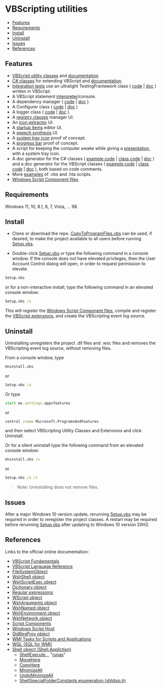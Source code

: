 # VBScripting utilities

- [Features](#features)  
- [Requirements](#requirements)  
- [Install](#install)  
- [Uninstall](#uninstall)  
- [Issues](#issues)  
- [References](#references)  

## Features

- [VBScript utility classes] and [documentation](./docs/VBScriptClasses.md).  
- [C# classes] for extending VBScript and [documentation](./docs/CSharpClasses.md).  
- [Integration tests](./spec/ReadMe.md) use an ultralight TestingFramework class ( [code](./class/TestingFramework.vbs) | [doc](https://github.com/koswald/VBScript/blob/master/docs/VBScriptClasses.md#user-content-testingframework) ) written in VBScript.
- A VBScript statement [interpreter]/console.  
- A dependency manager ( [code](./class/Includer.vbs) | [doc](https://github.com/koswald/VBScript/blob/master/docs/VBScriptClasses.md#user-content-includer) ).  
- A Configurer class ( [code](./class/Configurer.vbs) | [doc](https://github.com/koswald/VBScript/blob/master/docs/VBScriptClasses.md#user-content-configurer) )
- A logger class ( [code](./class/VBSLogger.vbs) | [doc](https://github.com/koswald/VBScript/blob/master/docs/VBScriptClasses.md#user-content-vbslogger) ).
- A [registry classes] manager UI.  
- An [icon extractor] UI.  
- A [startup items] editor UI.  
- A [speech synthesis] UI.  
- A [system tray icon] proof of concept.
- A [progress bar] proof of concept.
- A script for keeping the computer awake while
  giving a [presentation], with a system tray icon.  
- A doc generator for the C# classes ( [example code](./examples/Generate-the-CSharp-docs.vbs) | [class code](./class/DocGeneratorCS.vbs) | [doc](https://github.com/koswald/VBScript/blob/master/docs/VBScriptClasses.md#user-content-docgeneratorcs) ) and a doc generator for the VBScript classes ( [example code](./examples/Generate-the-VBScript-docs.vbs) | [class code](./class/DocGenerator.vbs) | [doc](https://github.com/koswald/VBScript/blob/master/docs/VBScriptClasses.md#user-content-docgenerator) ), both based on code comments.  
- More [examples] of .vbs and .hta scripts.
- [Windows Script Component files].

## Requirements

Windows 11, 10, 8.1, 8, 7, Vista, ... 98.

## Install

- Clone or download the repo. [CopyToProgramFiles.vbs](./CopyToProgramFiles.vbs) can be used, if desired, to make the project available to all users before running [Setup.vbs].

- Double-click [Setup.vbs] or type the following command in a console window. If the console does not have elevated privileges, then the User Account Control dialog will open, in order to request permission to elevate.  

``` cmd
Setup.vbs
```

or for a non-interactive install, type the following command in an elevated console window:  

``` cmd
Setup.vbs /s
```

This will register the [Windows Script Component files], compile and register the [VBScript extensions], and create the VBScripting event log source.  

## Uninstall

Uninstalling unregisters the project .dll files and .wsc files and removes the VBScripting event log source, without removing files.  

From a console window, type

``` cmd
Uninstall.vbs
```

or

``` cmd
Setup.vbs /u
```

Or type

``` cmd
start ms-settings:appsfeatures
```

or

``` cmd
control /name Microsoft.ProgramsAndFeatures
```

and then select VBScripting Utility Classes and Extensions and click Uninstall.  

Or for a silent uninstall  type the following command from an elevated console window:

``` cmd
Uninstall.vbs /s
```

or

``` cmd
Setup.vbs /u /s
```

> Note: Uninstalling does not remove files.

## Issues

After a major Windows 10 version update, rerunning [Setup.vbs] may be required in order to reregister the project classes. A restart may be required before rerunning [Setup.vbs] after updating to Windows 10 version 20H2.  

## References  

Links to the official online documentation:

- [VBScript Fundamentals](https://learn.microsoft.com/en-us/previous-versions/windows/internet-explorer/ie-developer/scripting-articles/0ad0dkea(v=vs.84))  
- [VBScript Language Reference](https://learn.microsoft.com/en-us/previous-versions/windows/internet-explorer/ie-developer/scripting-articles/d1wf56tt(v=vs.84))  
- [FileSystemObject](https://learn.microsoft.com/en-us/previous-versions/windows/internet-explorer/ie-developer/scripting-articles/6kxy1a51(v=vs.84))  
- [WshShell object](https://learn.microsoft.com/en-us/previous-versions/windows/internet-explorer/ie-developer/scripting-articles/aew9yb99(v=vs.84))  
- [WshScriptExec object](https://learn.microsoft.com/en-us/previous-versions/windows/internet-explorer/ie-developer/scripting-articles/2f38xsxe(v=vs.84))  
- [Dictionary object](https://learn.microsoft.com/en-us/previous-versions/windows/internet-explorer/ie-developer/scripting-articles/x4k5wbx4(v=vs.84))  
- [Regular expressions](https://learn.microsoft.com/en-us/previous-versions/windows/internet-explorer/ie-developer/scripting-articles/6wzad2b2(v=vs.84))  
- [WScript object](https://learn.microsoft.com/en-us/previous-versions/windows/internet-explorer/ie-developer/scripting-articles/at5ydy31(v=vs.84))  
- [WshArguments object](https://learn.microsoft.com/en-us/previous-versions/windows/internet-explorer/ie-developer/scripting-articles/ss1ysb2a(v=vs.84))  
- [WshNamed object](https://learn.microsoft.com/en-us/previous-versions/windows/internet-explorer/ie-developer/scripting-articles/d6y04sbb(v=vs.84))  
- [WshEnvironment object](https://learn.microsoft.com/en-us/previous-versions/windows/internet-explorer/ie-developer/scripting-articles/6s7w15a0(v=vs.84))  
- [WshNetwork object](https://learn.microsoft.com/en-us/previous-versions/windows/internet-explorer/ie-developer/scripting-articles/s6wt333f(v=vs.84))  
- [Script Components](https://learn.microsoft.com/en-us/previous-versions/windows/internet-explorer/ie-developer/scripting-articles/asxw6z3c(v=vs.84))  
- [Windows Script Host](https://learn.microsoft.com/en-us/previous-versions/windows/internet-explorer/ie-developer/scripting-articles/9bbdkx3k(v=vs.84))  
- [StdRegProv object](https://learn.microsoft.com/en-us/previous-versions/windows/desktop/regprov/stdregprov)  
- [WMI Tasks for Scripts and Applications](https://learn.microsoft.com/en-us/windows/win32/wmisdk/wmi-tasks-for-scripts-and-applications)  
- [WQL (SQL for WMI)](https://learn.microsoft.com/en-us/windows/win32/wmisdk/wql-sql-for-wmi)  
- [Shell object (Shell.Appliction)](https://learn.microsoft.com/en-us/windows/win32/shell/shell)  
  - [ShellExecute](https://learn.microsoft.com/en-us/windows/win32/shell/shell-shellexecute),,, "[runas](https://learn.microsoft.com/en-us/windows/win32/shell/launch#object-verbs)"  
  - [MoveHere](https://learn.microsoft.com/en-us/windows/win32/shell/folder-movehere)  
  - [CopyHere](https://learn.microsoft.com/en-us/windows/win32/shell/folder-copyhere)  
  - [MinimizeAll](https://learn.microsoft.com/en-us/windows/win32/shell/shell-minimizeall)  
  - [UndoMinimizeAll](https://learn.microsoft.com/en-us/windows/win32/shell/shell-undominimizeall)  
  - [ShellSpecialFolderConstants enumeration (shldisp.h)](https://learn.microsoft.com/en-us/windows/win32/api/shldisp/ne-shldisp-shellspecialfolderconstants)  



[VBScript utility classes]: ./class
[C# classes]: ./.Net
[examples]: ./examples
[Setup.vbs]: ./Setup.vbs
[Windows Script Component files]: https://github.com/koswald/VBScript/blob/master/class/wsc/ReadMe.md#user-content-overview
[VBScript extensions]: ./.Net
[registry classes]: ./examples/RegistryClasses.hta
[icon extractor]: ./examples/IconExtractor.hta
[startup items]: ./examples/StartItems.hta
[speech synthesis]: ./examples/SpeechSynthesis.hta
[speech synthesis]: ./examples/SpeechSynthesis.hta
[presentation]: ./examples/Presentation.vbs
[interpreter]: ./examples/VBSInterpreter.hta
[system tray icon]: ./.Net/test/NotifyIcon-test.vbs
[progress bar]: ./.Net/test/ProgressBar-test.vbs
